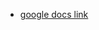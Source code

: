 - [google docs link](https://docs.google.com/presentation/d/1vMUGBuZQcHzHpVb3F3hgWkDZzlqzv2A_cbRIj7DbaUA/edit#slide=id.p)
